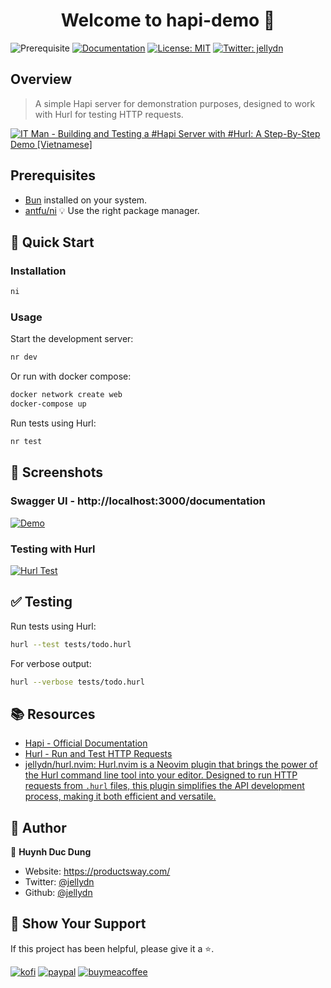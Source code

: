 <h1 align="center">Welcome to hapi-demo 👋</h1>

![Prerequisite](https://img.shields.io/badge/node-%3E%3D18-blue.svg)
[![Documentation](https://img.shields.io/badge/documentation-yes-brightgreen.svg)](http://next-swagger-doc.productsway.com/)
[![License: MIT](https://img.shields.io/badge/License-MIT-yellow.svg)](#)
[![Twitter: jellydn](https://img.shields.io/twitter/follow/jellydn.svg?style=social)](https://twitter.com/jellydn)

## Overview

> A simple Hapi server for demonstration purposes, designed to work with Hurl for testing HTTP requests.

[![IT Man - Building and Testing a #Hapi Server with #Hurl: A Step-By-Step Demo [Vietnamese]](https://i.ytimg.com/vi/LP_RXe8cM_s/hqdefault.jpg)](https://www.youtube.com/watch?v=LP_RXe8cM_s)

## Prerequisites

- [Bun](https://bun.sh/) installed on your system.
- [antfu/ni](https://github.com/antfu/ni) 💡 Use the right package manager.

## 🚀 Quick Start

### Installation

```sh
ni
```

### Usage

Start the development server:

```sh
nr dev
```

Or run with docker compose:

```sh
docker network create web
docker-compose up
```

Run tests using Hurl:

```sh
nr test
```

## 📸 Screenshots

### Swagger UI - http://localhost:3000/documentation

[![Demo](https://i.gyazo.com/bc045297c712ac770900b91acd314031.gif)](https://gyazo.com/bc045297c712ac770900b91acd314031)

### Testing with Hurl

[![Hurl Test](https://i.gyazo.com/5b2f7c30f5511f0575e7a992a0795402.gif)](https://gyazo.com/5b2f7c30f5511f0575e7a992a0795402)

## ✅ Testing

Run tests using Hurl:

```sh
hurl --test tests/todo.hurl
```

For verbose output:

```sh
hurl --verbose tests/todo.hurl
```

## 📚 Resources

- [Hapi - Official Documentation](https://hapi.dev/tutorials/?lang=en_US)
- [Hurl - Run and Test HTTP Requests](https://hurl.dev/)
- [jellydn/hurl.nvim: Hurl.nvim is a Neovim plugin that brings the power of the Hurl command line tool into your editor. Designed to run HTTP requests from `.hurl` files, this plugin simplifies the API development process, making it both efficient and versatile.](https://github.com/jellydn/hurl.nvim)

## 👤 Author

👤 **Huynh Duc Dung**

- Website: https://productsway.com/
- Twitter: [@jellydn](https://twitter.com/jellydn)
- Github: [@jellydn](https://github.com/jellydn)

## 🌟 Show Your Support

If this project has been helpful, please give it a ⭐️.

[![kofi](https://img.shields.io/badge/Ko--fi-F16061?style=for-the-badge&logo=ko-fi&logoColor=white)](https://ko-fi.com/dunghd)
[![paypal](https://img.shields.io/badge/PayPal-00457C?style=for-the-badge&logo=paypal&logoColor=white)](https://paypal.me/dunghd)
[![buymeacoffee](https://img.shields.io/badge/Buy_Me_A_Coffee-FFDD00?style=for-the-badge&logo=buy-me-a-coffee&logoColor=black)](https://www.buymeacoffee.com/dunghd)
